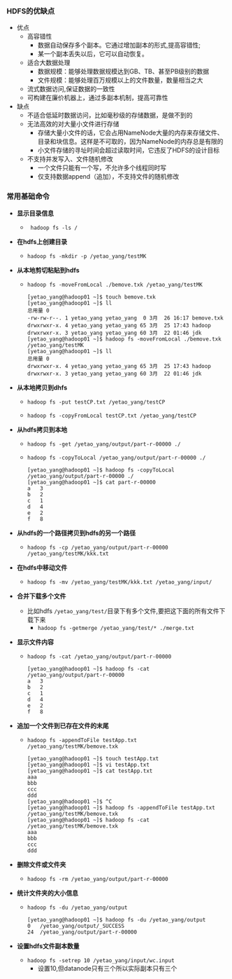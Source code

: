 ### HDFS的优缺点
* 优点
  * 高容错性
    * 数据自动保存多个副本。它通过增加副本的形式,提高容错性;
    * 某一个副本丢失以后，它可以自动恢复。
  * 适合大数据处理
    * 数据规模：能够处理数据规模达到GB、TB、甚至PB级别的数据
    * 文件规模：能够处理百万规模以上的文件数量，数量相当之大
  * 流式数据访问,保证数据的一致性
  * 可构建在廉价机器上，通过多副本机制，提高可靠性
* 缺点
  * 不适合低延时数据访问，比如毫秒级的存储数据，是做不到的
  * 无法高效的对大量小文件进行存储
    * 存储大量小文件的话，它会占用NameNode大量的内存来存储文件、目录和块信息。这样是不可取的，因为NameNode的内存总是有限的
    * 小文件存储的寻址时间会超过读取时间，它违反了HDFS的设计目标
  * 不支持并发写入、文件随机修改
    * 一个文件只能有一个写，不允许多个线程同时写
    * 仅支持数据append（追加），不支持文件的随机修改



### 常用基础命令

* **显示目录信息**
  * ` hadoop fs -ls /`

* **在hdfs上创建目录**
  * `hadoop fs -mkdir -p /yetao_yang/testMK`

* **从本地剪切粘贴到hdfs**
  * `hadoop fs -moveFromLocal ./bemove.txk /yetao_yang/testMK`
    ```shell
    [yetao_yang@hadoop01 ~]$ touch bemove.txk
    [yetao_yang@hadoop01 ~]$ ll
    总用量 0
    -rw-rw-r--. 1 yetao_yang yetao_yang  0 3月  26 16:17 bemove.txk
    drwxrwxr-x. 4 yetao_yang yetao_yang 65 3月  25 17:43 hadoop
    drwxrwxr-x. 3 yetao_yang yetao_yang 60 3月  22 01:46 jdk
    [yetao_yang@hadoop01 ~]$ hadoop fs -moveFromLocal ./bemove.txk /yetao_yang/testMK
    [yetao_yang@hadoop01 ~]$ ll
    总用量 0
    drwxrwxr-x. 4 yetao_yang yetao_yang 65 3月  25 17:43 hadoop
    drwxrwxr-x. 3 yetao_yang yetao_yang 60 3月  22 01:46 jdk
    ```

* **从本地拷贝到dhfs**
  * `hadoop fs -put testCP.txt /yetao_yang/testCP`

  * `hadoop fs -copyFromLocal testCP.txt /yetao_yang/testCP`

* **从hdfs拷贝到本地**
  * `hadoop fs -get /yetao_yang/output/part-r-00000 ./`

  * `hadoop fs -copyToLocal /yetao_yang/output/part-r-00000 ./`
    ```shell
    [yetao_yang@hadoop01 ~]$ hadoop fs -copyToLocal /yetao_yang/output/part-r-00000 ./
    [yetao_yang@hadoop01 ~]$ cat part-r-00000
    a	3
    b	2
    c	1
    d	4
    e	2
    f	8
    ```

* **从hdfs的一个路径拷贝到hdfs的另一个路径**
  * `hadoop fs -cp /yetao_yang/output/part-r-00000 /yetao_yang/testMK/kkk.txt`

* **在hdfs中移动文件**
  * `hadoop fs -mv /yetao_yang/testMK/kkk.txt /yetao_yang/input/`

* **合并下载多个文件**
  * 比如hdfs `/yetao_yang/test/`目录下有多个文件,要把这下面的所有文件下载下来
    * `hadoop fs -getmerge /yetao_yang/test/* ./merge.txt`

* **显示文件内容**
  * `hadoop fs -cat /yetao_yang/output/part-r-00000`
    ```shell
    [yetao_yang@hadoop01 ~]$ hadoop fs -cat /yetao_yang/output/part-r-00000
    a	3
    b	2
    c	1
    d	4
    e	2
    f	8
    ```

* **追加一个文件到已存在文件的末尾**
  * `hadoop fs -appendToFile testApp.txt /yetao_yang/testMK/bemove.txk`
    ```shell
    [yetao_yang@hadoop01 ~]$ touch testApp.txt
    [yetao_yang@hadoop01 ~]$ vi testApp.txt
    [yetao_yang@hadoop01 ~]$ cat testApp.txt
    aaa
    bbb
    ccc
    ddd
    [yetao_yang@hadoop01 ~]$ ^C
    [yetao_yang@hadoop01 ~]$ hadoop fs -appendToFile testApp.txt /yetao_yang/testMK/bemove.txk
    [yetao_yang@hadoop01 ~]$ hadoop fs -cat /yetao_yang/testMK/bemove.txk
    aaa
    bbb
    ccc
    ddd
    ```
* **删除文件或文件夹**
  * `hadoop fs -rm /yetao_yang/output/part-r-00000`


* **统计文件夹的大小信息**
  * `hadoop fs -du /yetao_yang/output`
    ```shell
    [yetao_yang@hadoop01 ~]$ hadoop fs -du /yetao_yang/output
    0   /yetao_yang/output/_SUCCESS
    24  /yetao_yang/output/part-r-00000
    ```

* **设置hdfs文件副本数量**
  * `hadoop fs -setrep 10 /yetao_yang/input/wc.input`
    * 设置10,但datanode只有三个所以实际副本只有三个
